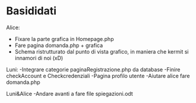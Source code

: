 # Basididati

Alice:
- Fixare la parte grafica in Homepage.php
- Fare pagina domanda.php + grafica
- Schema ristrutturato dal punto di vista grafico, in maniera che kermit si innamori di noi (xD)


Luni:
-Integrare categorie paginaRegistrazione.php da database
-Finire checkAccount e Checkcredenziali
-Pagina profilo utente
-Aiutare alice fare domanda.php


Luni&Alice
-Andare avanti a fare file spiegazioni.odt